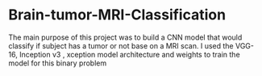 # Brain-tumor-MRI-Classification
The main purpose of this project was to build a CNN model that would classify if subject has a tumor or not base on a MRI scan. I used the VGG-16, Inception v3 , xception model architecture and weights to train the model for this binary problem
